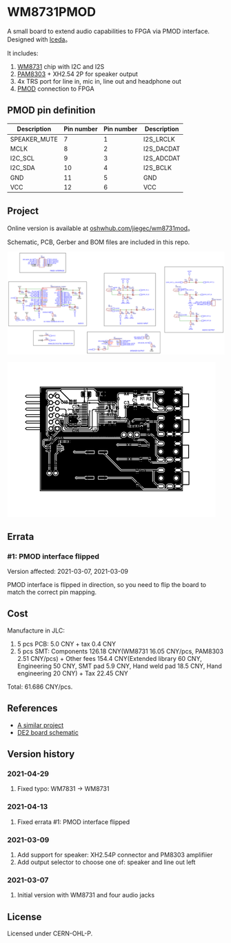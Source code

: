 # WM8731PMOD

A small board to extend audio capabilities to FPGA via PMOD interface. Designed with [lceda](https://lceda.cn)。

It includes:

1. [WM8731](https://www.cirrus.com/products/wm8731/) chip with I2C and I2S
2. [PAM8303](https://m5stack.oss-cn-shenzhen.aliyuncs.com/resource/docs/datasheet/hat/PAM8303_en.pdf) + XH2.54 2P for speaker output
3. 4x TRS port for line in, mic in, line out and headphone out
4. [PMOD](https://reference.digilentinc.com/_media/reference/pmod/pmod-interface-specification-1_2_0.pdf) connection to FPGA

## PMOD pin definition

| Description  | Pin number | Pin number | Description |
| ------------ | ---------- | ---------- | ----------- |
| SPEAKER_MUTE | 7          | 1          | I2S_LRCLK   |
| MCLK         | 8          | 2          | I2S_DACDAT  |
| I2C_SCL      | 9          | 3          | I2S_ADCDAT  |
| I2C_SDA      | 10         | 4          | I2S_BCLK    |
| GND          | 11         | 5          | GND         |
| VCC          | 12         | 6          | VCC         |


## Project

Online version is available at [oshwhub.com/jiegec/wm8731mod](https://oshwhub.com/jiegec/wm7831pmod)。

Schematic, PCB, Gerber and BOM files are included in this repo.

![Schematic](Schematic.png)

![PCB](PCB.png)

## Errata

### #1: PMOD interface flipped

Version affected: 2021-03-07, 2021-03-09

PMOD interface is flipped in direction, so you need to flip the board to match the correct pin mapping.

## Cost

Manufacture in JLC:

1. 5 pcs PCB: 5.0 CNY + tax 0.4 CNY
2. 5 pcs SMT: Components 126.18 CNY(WM8731 16.05 CNY/pcs, PAM8303 2.51 CNY/pcs) + Other fees 154.4 CNY(Extended library 60 CNY, Engineering 50 CNY, SMT pad 5.9 CNY, Hand weld pad 18.5 CNY, Hand engineering 20 CNY) + Tax 22.45 CNY

Total: 61.686 CNY/pcs.

## References

- [A similar project](http://ebrombaugh.studionebula.com/synth/codec_pmod/index.html)
- [DE2 board schematic](https://wiki.bu.ost.ch/infoportal/_media/fpga/cyclone_iv/de2_115_schematic.pdf)

## Version history

### 2021-04-29

1. Fixed typo: WM7831 -> WM8731

### 2021-04-13

1. Fixed errata #1: PMOD interface flipped

### 2021-03-09

1. Add support for speaker: XH2.54P connector and PM8303 amplifiier
2. Add output selector to choose one of: speaker and line out left

### 2021-03-07

1. Initial version with WM8731 and four audio jacks

## License

Licensed under CERN-OHL-P.

